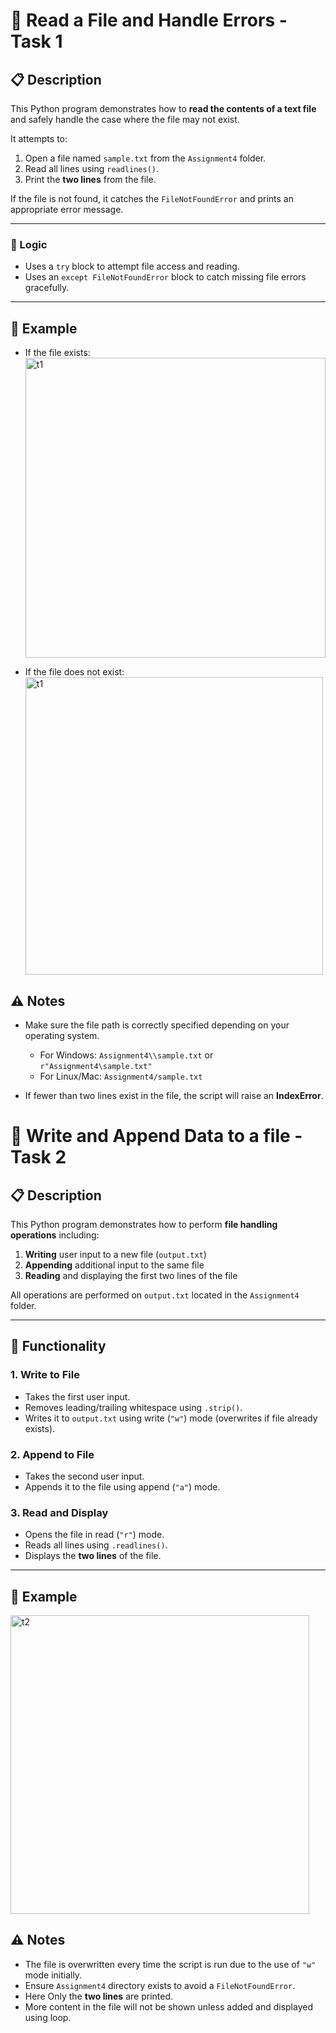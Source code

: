 # 📄 Read a File and Handle Errors - Task 1

## 📋 Description

This Python program demonstrates how to **read the contents of a text file** and safely handle the case where the file may not exist.

It attempts to:
1. Open a file named `sample.txt` from the `Assignment4` folder.
2. Read all lines using `readlines()`.
3. Print the **two lines** from the file.

If the file is not found, it catches the `FileNotFoundError` and prints an appropriate error message.

---

### 🔁 Logic

- Uses a `try` block to attempt file access and reading.
- Uses an `except FileNotFoundError` block to catch missing file errors gracefully.

---

## 💬 Example 
- If the file exists: <br>
  <img width="480" alt="t1" src="https://github.com/user-attachments/assets/754408ee-d040-4352-8333-7cecfcd95e7a" />

- If the file does not exist: <br>
  <img width="476" alt="t1" src="https://github.com/user-attachments/assets/a0653896-93b3-48f4-93a9-07813c000b5f" />


## ⚠️ Notes

- Make sure the file path is correctly specified depending on your operating system.
  - For Windows: `Assignment4\\sample.txt` or `r"Assignment4\sample.txt"`
  - For Linux/Mac: `Assignment4/sample.txt`

- If fewer than two lines exist in the file, the script will raise an **IndexError**.
  


# 📝 Write and Append Data to a file - Task 2

## 📋 Description

This Python program demonstrates how to perform **file handling operations** including:

1. **Writing** user input to a new file (`output.txt`)
2. **Appending** additional input to the same file
3. **Reading** and displaying the first two lines of the file

All operations are performed on `output.txt` located in the `Assignment4` folder.

---

## 🔧 Functionality

### 1. Write to File
- Takes the first user input.
- Removes leading/trailing whitespace using `.strip()`.
- Writes it to `output.txt` using write (`"w"`) mode (overwrites if file already exists).

### 2. Append to File
- Takes the second user input.
- Appends it to the file using append (`"a"`) mode.

### 3. Read and Display
- Opens the file in read (`"r"`) mode.
- Reads all lines using `.readlines()`.
- Displays the **two lines** of the file.

---

## 💬 Example
<img width="478" alt="t2" src="https://github.com/user-attachments/assets/638fae7f-2890-43ab-ab48-fc602b87676b" />

## ⚠️ Notes
- The file is overwritten every time the script is run due to the use of `"w"` mode initially.
- Ensure `Assignment4` directory exists to avoid a `FileNotFoundError`.
- Here Only the **two lines** are printed.
- More content in the file will not be shown unless added and displayed using loop.
